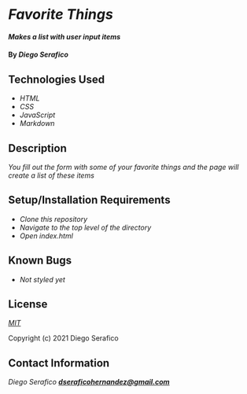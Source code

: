# _Favorite Things_

#### _Makes a list with user input items_

#### By _**Diego Serafico**_

## Technologies Used

* _HTML_
* _CSS_
* _JavaScript_
* _Markdown_

## Description

_You fill out the form with some of your favorite things and the page will create a list of these items_

## Setup/Installation Requirements

* _Clone this repository_
* _Navigate to the top level of the directory_
* _Open index.html_

## Known Bugs

* _Not styled yet_

## License

_[MIT](https://opensource.org/licenses/MIT)_

Copyright (c) 2021 Diego Serafico

## Contact Information

_Diego Serafico **dseraficohernandez@gmail.com**_